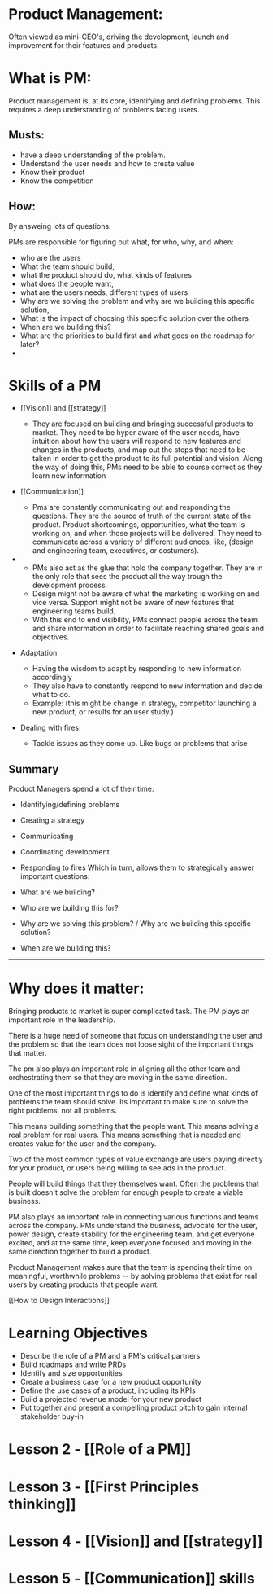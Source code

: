 # Product Management:

Often viewed as mini-CEO's, driving the development, launch and improvement for their features and products.

# What is PM:
Product management is, at its core, identifying and defining problems. This requires a deep understanding of problems facing users. 

## Musts:
* have a deep understanding of the problem.
* Understand the user needs and how to create value
* Know their product
* Know the competition

## How:
By answeing lots of questions. 

PMs are responsible for figuring out what, for who, why, and when:
* who are the users
* What the team should build, 
* what the product should do, what kinds of features
* what does the people want, 
* what are the users needs, different types of users
* Why are we solving the problem and why are we building this specific solution, 
* What is the impact of choosing this specific solution over the others
* When are we building this? 
* What are the priorities to build first and what goes on the roadmap for later? 
* 

# Skills of a PM
* [[Vision]] and [[strategy]]
	* They are focused on building and bringing successful products to market. They need to be hyper aware of the user needs,  have intuition about how the users will respond to new features and changes in the products, and map out the steps that need to be taken in order to get the product to its full potential and vision. Along the way of doing this, PMs need to be able to course correct as they learn new information
* [[Communication]]
	* Pms are constantly communicating out and responding the questions. They are the source of truth of the current state of the product. Product shortcomings, opportunities, what the team is working on, and when those projects will be delivered. They need to communicate across a variety of different audiences, like, (design and engineering team, executives, or costumers).
* 
	* PMs also act as the glue that hold the company together. They are in the only role that sees the product all the way trough the development process. 
	* Design might not be aware of what the marketing is working on and vice versa. Support might not be aware of new features that engineering teams build. 
	* With this end to end visibility, PMs connect people across the team and share information in order to facilitate reaching shared goals and objectives.
* Adaptation
	* Having the wisdom to adapt by responding to new information accordingly
	* They also have to constantly respond to new information and decide what to do. 
	* Example: (this might be change in strategy, competitor launching a new product, or results for an user study.)
 
* Dealing with fires:
	* Tackle issues as they come up. Like bugs or problems that arise


## Summary 
Product Managers spend a lot of their time:

-   Identifying/defining problems
-   Creating a strategy
-   Communicating
-   Coordinating development
-   Responding to fires
Which in turn, allows them to strategically answer important questions:


-   What are we building?
-   Who are we building this for?
-   Why are we solving this problem? / Why are we building this specific solution?
-   When are we building this?

***

# Why does it matter:
Bringing products to market is super complicated task. The PM plays an important role in the leadership.

There is a huge need of someone that focus on understanding the user and the problem so that the team does not loose sight of the important things that matter. 

The pm also plays an important role in aligning all the other team and orchestrating them so that they are moving in the same direction.

One of the most important things to do is identify and define what kinds of problems the team should solve. Its important to make sure to solve the right problems, not all problems.

This means building something that the people want. This means solving a real problem for real users. This means something that is needed and creates value for the user and the company.

Two of the most common types of value exchange are users paying directly for your product, or users being willing to see ads in the product.

People will build things that they themselves want. Often the  problems that is built doesn't solve the problem for enough people to create a viable business. 

PM also plays an important role in connecting various functions and teams across the company. PMs understand the business, advocate for the user,  power design, create stability for the engineering team, and get everyone excited, and at the same time, keep everyone focused and moving in the same direction together to build a product.

Product Management makes sure that the team is spending their time on meaningful, worthwhile problems -- by solving problems that exist for real users by creating products that people want.

[[How to Design Interactions]]

# Learning Objectives

* Describe the role of a PM and a PM's critical partners
* Build roadmaps and write PRDs
* Identify and size opportunities
* Create a business case for a new product opportunity
* Define the use cases of a product, including its KPIs
* Build a projected revenue model for your new product
* Put together and present a compelling product pitch to gain internal stakeholder buy-in


# Lesson 2 - [[Role of a PM]]

# Lesson 3 - [[First Principles thinking]]

# Lesson 4 - [[Vision]] and [[strategy]]

# Lesson 5 - [[Communication]] skills